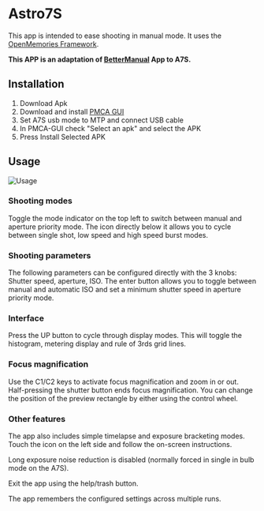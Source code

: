 # Astro7S

This app is intended to ease shooting in manual mode. It uses the [OpenMemories Framework](https://github.com/ma1co/OpenMemories-Framework).

**This APP is an adaptation of [BetterManual](https://github.com/obs1dium/BetterManual)  App to A7S.**

## Installation ##

1. Download Apk
2. Download and install [PMCA GUI](https://github.com/ma1co/Sony-PMCA-RE/releases/tag/v0.17) 
3. Set A7S usb mode to MTP and connect USB cable
3. In PMCA-GUI check "Select an apk" and select the APK
4. Press Install Selected APK

## Usage  ##

![Usage](https://github.com/nicofacq/BetterManual-A7S/blob/master/Notice.JPG)

### Shooting modes ###

Toggle the mode indicator on the top left to switch between manual and aperture priority mode.
The icon directly below it allows you to cycle between single shot, low speed and high speed burst modes.

### Shooting parameters ###

The following parameters can be configured directly with the 3 knobs: Shutter speed, aperture, ISO.
The enter button allows you to toggle between manual and automatic ISO and set a minimum shutter speed in aperture priority mode.

### Interface ###

Press the UP button to cycle through display modes. This will toggle the histogram, metering display and rule of 3rds grid lines.

### Focus magnification ###

Use the C1/C2 keys to activate focus magnification and zoom in or out. Half-pressing the shutter button ends focus magnification. You can change the position of the preview rectangle by either using the control wheel. 

### Other features ###

The app also includes simple timelapse and exposure bracketing modes. Touch the icon on the left side and follow the on-screen instructions.

Long exposure noise reduction is disabled (normally forced in single in bulb mode on the A7S).

Exit the app using the help/trash button.

The app remembers the configured settings across multiple runs.
